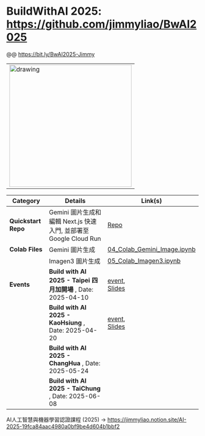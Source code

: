 # BuildWithAI 2025: https://github.com/jimmyliao/BwAI2025
@@ https://bit.ly/BwAI2025-Jimmy

<table>
  <tr>
    <td align="left"><img src="https://github.com/user-attachments/assets/6b54df53-12d5-4c27-bc29-4673adc7259e" alt="drawing" style="width:320px;"/></td>
<!--     <td valign="middle" align="left"><a href="https://bit.ly/BwAI2025-Jimmy" style="font-size: 2.5em;">https://bit.ly/BwAI2025-Jimmy</a></td> -->
  </tr>
</table>


| Category                      | Details                                                                                                                               | Link(s)                                                                                                                                                                                             |
|-------------------------------|---------------------------------------------------------------------------------------------------------------------------------------|-----------------------------------------------------------------------------------------------------------------------------------------------------------------------------------------------------|
| **Quickstart Repo** | Gemini 圖片生成和編輯 Next.js 快速入門, 並部署至 Google Cloud Run | [Repo](https://github.com/jimmyliao/gemini-image-editing-nextjs-quickstart)   |
| **Colab Files** | Gemini 圖片生成  | [04_Colab_Gemini_Image.ipynb](https://github.com/jimmyliao/BwAI2025/blob/main/04_Colab_Gemini_Image.ipynb)                      |
|                 | Imagen3 圖片生成 | [05_Colab_Imagen3.ipynb](https://github.com/jimmyliao/BwAI2025/blob/main/05_Colab_Imagen3.ipynb)                                |
| **Events** | **Build with AI 2025 - Taipei 四月加開場** , Date: 2025-04-10 | [event](https://gdg.community.dev/e/m2bd5n/), <br/> [Slides](https://drive.google.com/file/d/1dozOz_GSxqmi2qXHXbGFPpyeV32rt1C0/view)    |
|            | **Build with AI 2025 - KaoHsiung** , Date: 2025-04-20        | [event](https://gdg.community.dev/events/details/google-gdg-kaohsiung-presents-build-with-ai-kaohsiung-2025-your-workshop-in-april/), <br/> [Slides](https://drive.google.com/file/d/1dozOz_GSxqmi2qXHXbGFPpyeV32rt1C0/view?usp=sharing) |
|            | **Build with AI 2025 - ChangHua** , Date: 2025-05-24        |  |
|            | **Build with AI 2025 - TaiChung** , Date: 2025-06-08        |  |



AI人工智慧與機器學習認證課程 (2025) -> 
https://jimmyliao.notion.site/AI-2025-19fca84aac4980a0bf9be4d604b1bbf2


